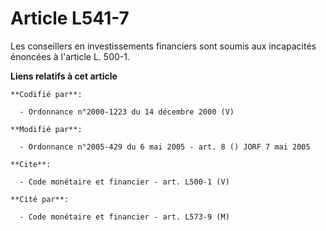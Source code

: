 # Article L541-7

Les conseillers en investissements financiers sont soumis aux incapacités énoncées à l'article L. 500-1.

**Liens relatifs à cet article**

	**Codifié par**:

	  - Ordonnance n°2000-1223 du 14 décembre 2000 (V)

	**Modifié par**:

	  - Ordonnance n°2005-429 du 6 mai 2005 - art. 8 () JORF 7 mai 2005

	**Cite**:

	  - Code monétaire et financier - art. L500-1 (V)

	**Cité par**:

	  - Code monétaire et financier - art. L573-9 (M)
